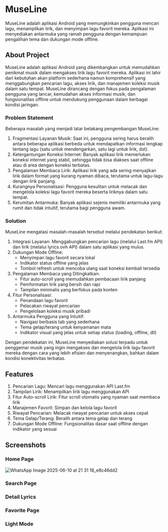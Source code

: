 # MuseLine
MuseLine adalah aplikasi Android yang memungkinkan pengguna mencari lagu, menampilkan lirik, dan menyimpan lagu favorit mereka. Aplikasi ini menyediakan antarmuka yang ramah pengguna dengan kemampuan pengalihan tema dan dukungan mode offline.

## About Project
MuseLine adalah aplikasi Android yang dikembangkan untuk memudahkan penikmat musik dalam mengakses lirik lagu favorit mereka. Aplikasi ini lahir dari kebutuhan akan platform sederhana namun komprehensif yang menggabungkan pencarian lagu, akses lirik, dan manajemen koleksi musik dalam satu tempat. MuseLine dirancang dengan fokus pada pengalaman pengguna yang lancar, kemudahan akses informasi musik, dan fungsionalitas offline untuk mendukung penggunaan dalam berbagai kondisi jaringan.

### Problem Statement
Beberapa masalah yang menjadi latar belakang pengembangan MuseLine:
1. Fragmentasi Layanan Musik: Saat ini, pengguna sering harus beralih antara beberapa aplikasi berbeda untuk mendapatkan informasi lengkap tentang lagu (satu untuk mendengarkan, satu lagi untuk lirik, dst).
2. Ketergantungan Koneksi Internet: Banyak aplikasi lirik memerlukan koneksi internet yang stabil, sehingga tidak bisa diakses saat offline atau di area dengan koneksi terbatas.
3. Pengalaman Membaca Lirik: Aplikasi lirik yang ada sering menyajikan lirik dalam format yang kurang nyaman dibaca, terutama untuk lagu-lagu dengan lirik panjang.
4. Kurangnya Personalisasi: Pengguna kesulitan untuk melacak dan mengelola koleksi lagu favorit mereka beserta liriknya dalam satu tempat.
5. Kerumitan Antarmuka: Banyak aplikasi sejenis memiliki antarmuka yang rumit dan tidak intuitif, terutama bagi pengguna awam.

### Solution
MuseLine mengatasi masalah-masalah tersebut melalui pendekatan berikut:
1. Integrasi Layanan: Menggabungkan pencarian lagu (melalui Last.fm API) dan lirik (melalui lyrics.ovh API) dalam satu aplikasi yang mulus.
2. Dukungan Mode Offline:
   - Menyimpan lagu favorit secara lokal
   - Indikator status offline yang jelas
   - Tombol refresh untuk mencoba ulang saat koneksi kembali tersedia
3. Pengalaman Membaca yang Ditingkatkan:
   - Fitur auto-scroll yang memudahkan pembacaan lirik panjang
   - Pemformatan lirik yang bersih dan rapi
   - Tampilan minimalis yang berfokus pada konten
4. Fitur Personalisasi:
   - Penandaan lagu favorit
   - Pelacakan riwayat pencarian
   - Pengelolaan koleksi musik pribadi
5. Antarmuka Pengguna yang Intuitif:
   - Navigasi berbasis tab yang sederhana
   - Tema gelap/terang untuk kenyamanan mata
   - Indikator visual yang jelas untuk setiap status (loading, offline, dll)

Dengan pendekatan ini, MuseLine menyediakan solusi terpadu untuk penggemar musik yang ingin mengakses dan mengelola lirik lagu favorit mereka dengan cara yang lebih efisien dan menyenangkan, bahkan dalam kondisi konektivitas terbatas.

## Features
1. Pencarian Lagu: Mencari lagu menggunakan API Last.fm
2. Tampilan Lirik: Menampilkan lirik lagu menggunakan API
3. Fitur Auto-scroll Lirik: Fitur scroll otomatis yang nyaman saat membaca lirik
4. Manajemen Favorit: Simpan dan kelola lagu favorit
5. Riwayat Pencarian: Melacak riwayat pencarian untuk akses cepat
6. Tema Gelap/Terang: Beralih antara tema gelap dan terang
7. Dukungan Mode Offline: Fungsionalitas dasar saat offline dengan indikator yang sesuai

## Screenshots
### Home Page
![WhatsApp Image 2025-06-10 at 21 31 18_e8c46dd2](https://github.com/user-attachments/assets/323f8073-2833-426f-9e4e-746c42b15689)

### Search Page
### Detail Lyrics
### Favorite Page
### Light Mode
